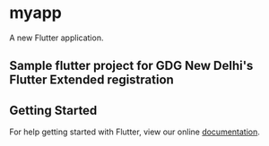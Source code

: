 # myapp

A new Flutter application.

## Sample flutter project for GDG New Delhi's Flutter Extended registration



## Getting Started

For help getting started with Flutter, view our online
[documentation](https://flutter.io/).
